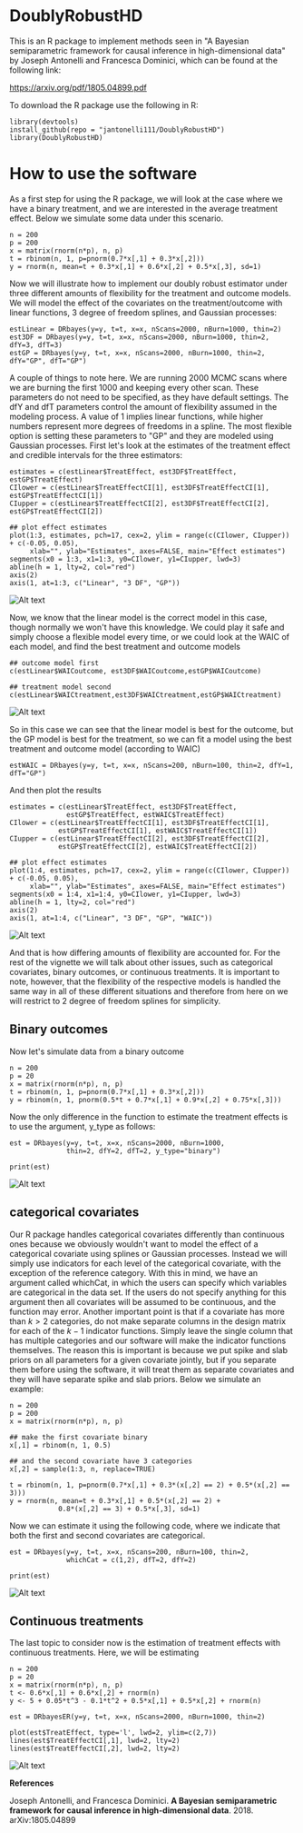 # DoublyRobustHD
This is an R package to implement methods seen in "A Bayesian semiparametric framework for causal inference in high-dimensional data" by Joseph Antonelli and Francesca Dominici, which can be found at the following link:

https://arxiv.org/pdf/1805.04899.pdf

To download the R package use the following in R:


```
library(devtools)
install_github(repo = "jantonelli111/DoublyRobustHD")
library(DoublyRobustHD)
```

# How to use the software

As a first step for using the R package, we will look at the case where we have a binary treatment, and we are interested in the average treatment effect. Below we simulate some data under this scenario.

```{r, eval=FALSE}
n = 200
p = 200
x = matrix(rnorm(n*p), n, p)
t = rbinom(n, 1, p=pnorm(0.7*x[,1] + 0.3*x[,2]))
y = rnorm(n, mean=t + 0.3*x[,1] + 0.6*x[,2] + 0.5*x[,3], sd=1)
```

Now we will illustrate how to implement our doubly robust estimator under three different amounts of flexibility for the treatment and outcome models. We will model the effect of the covariates on the treatment/outcome with linear functions, 3 degree of freedom splines, and Gaussian processes:

```{r, eval=FALSE}
estLinear = DRbayes(y=y, t=t, x=x, nScans=2000, nBurn=1000, thin=2)
est3DF = DRbayes(y=y, t=t, x=x, nScans=2000, nBurn=1000, thin=2, dfY=3, dfT=3)
estGP = DRbayes(y=y, t=t, x=x, nScans=2000, nBurn=1000, thin=2, dfY="GP", dfT="GP")
```

A couple of things to note here. We are running 2000 MCMC scans where we are burning the first 1000 and keeping every other scan. These parameters do not need to be specified, as they have default settings. The dfY and dfT parameters control the amount of flexibility assumed in the modeling process. A value of 1 implies linear functions, while higher numbers represent more degrees of freedoms in a spline. The most flexible option is setting these parameters to "GP" and they are modeled using Gaussian processes. First let's look at the estimates of the treatment effect and credible intervals for the three estimators:

```{r, eval=FALSE}
estimates = c(estLinear$TreatEffect, est3DF$TreatEffect, estGP$TreatEffect)
CIlower = c(estLinear$TreatEffectCI[1], est3DF$TreatEffectCI[1], estGP$TreatEffectCI[1])
CIupper = c(estLinear$TreatEffectCI[2], est3DF$TreatEffectCI[2], estGP$TreatEffectCI[2])

## plot effect estimates
plot(1:3, estimates, pch=17, cex=2, ylim = range(c(CIlower, CIupper)) + c(-0.05, 0.05),
     xlab="", ylab="Estimates", axes=FALSE, main="Effect estimates")
segments(x0 = 1:3, x1=1:3, y0=CIlower, y1=CIupper, lwd=3)
abline(h = 1, lty=2, col="red")
axis(2)
axis(1, at=1:3, c("Linear", "3 DF", "GP"))
```

![Alt text](images/Plot1.png)

Now, we know that the linear model is the correct model in this case, though normally we won't have this knowledge. We could play it safe and simply choose a flexible model every time, or we could look at the WAIC of each model, and find the best treatment and outcome models

```{r, eval=FALSE}
## outcome model first
c(estLinear$WAICoutcome, est3DF$WAICoutcome,estGP$WAICoutcome)

## treatment model second
c(estLinear$WAICtreatment,est3DF$WAICtreatment,estGP$WAICtreatment)
```

![Alt text](images/Plot2.png)

So in this case we can see that the linear model is best for the outcome, but the GP model is best for the treatment, so we can fit a model using the best treatment and outcome model (according to WAIC)

```{r, eval=FALSE}
estWAIC = DRbayes(y=y, t=t, x=x, nScans=200, nBurn=100, thin=2, dfY=1, dfT="GP")
```

And then plot the results

```{r, eval=FALSE}
estimates = c(estLinear$TreatEffect, est3DF$TreatEffect, 
              estGP$TreatEffect, estWAIC$TreatEffect)
CIlower = c(estLinear$TreatEffectCI[1], est3DF$TreatEffectCI[1], 
            estGP$TreatEffectCI[1], estWAIC$TreatEffectCI[1])
CIupper = c(estLinear$TreatEffectCI[2], est3DF$TreatEffectCI[2], 
            estGP$TreatEffectCI[2], estWAIC$TreatEffectCI[2])

## plot effect estimates
plot(1:4, estimates, pch=17, cex=2, ylim = range(c(CIlower, CIupper)) + c(-0.05, 0.05),
     xlab="", ylab="Estimates", axes=FALSE, main="Effect estimates")
segments(x0 = 1:4, x1=1:4, y0=CIlower, y1=CIupper, lwd=3)
abline(h = 1, lty=2, col="red")
axis(2)
axis(1, at=1:4, c("Linear", "3 DF", "GP", "WAIC"))
```

![Alt text](images/Plot3.png)

And that is how differing amounts of flexibility are accounted for. For the rest of the vignette we will talk about other issues, such as categorical covariates, binary outcomes, or continuous treatments. It is important to note, however, that the flexibility of the respective models is handled the same way in all of these different situations and therefore from here on we will restrict to 2 degree of freedom splines for simplicity.

## Binary outcomes

Now let's simulate data from a binary outcome

```{r, eval=FALSE}
n = 200
p = 20
x = matrix(rnorm(n*p), n, p)
t = rbinom(n, 1, p=pnorm(0.7*x[,1] + 0.3*x[,2]))
y = rbinom(n, 1, pnorm(0.5*t + 0.7*x[,1] + 0.9*x[,2] + 0.75*x[,3]))
```

Now the only difference in the function to estimate the treatment effects is to use the argument, y_type as follows:

```{r, eval=FALSE}
est = DRbayes(y=y, t=t, x=x, nScans=2000, nBurn=1000, 
              thin=2, dfY=2, dfT=2, y_type="binary")

print(est)
```

![Alt text](images/Plot4.png)

## categorical covariates

Our R package handles categorical covariates differently than continuous ones because we obviously wouldn't want to model the effect of a categorical covariate using splines or Gaussian processes. Instead we will simply use indicators for each level of the categorical covariate, with the exception of the reference category. With this in mind, we have an argument called whichCat, in which the users can specify which variables are categorical in the data set. If the users do not specify anything for this argument then all covariates will be assumed to be continuous, and the function may error. Another important point is that if a covariate has more than $k > 2$ categories, do not make separate columns in the design matrix for each of the $k-1$ indicator functions. Simply leave the single column that has multiple categories and our software will make the indicator functions themselves. The reason this is important is because we put spike and slab priors on all parameters for a given covariate jointly, but if you separate them before using the software, it will treat them as separate covariates and they will have separate spike and slab priors. Below we simulate an example:

```{r, eval=FALSE}
n = 200
p = 200
x = matrix(rnorm(n*p), n, p)

## make the first covariate binary
x[,1] = rbinom(n, 1, 0.5)

## and the second covariate have 3 categories
x[,2] = sample(1:3, n, replace=TRUE)

t = rbinom(n, 1, p=pnorm(0.7*x[,1] + 0.3*(x[,2] == 2) + 0.5*(x[,2] == 3)))
y = rnorm(n, mean=t + 0.3*x[,1] + 0.5*(x[,2] == 2) + 
            0.8*(x[,2] == 3) + 0.5*x[,3], sd=1)

```

Now we can estimate it using the following code, where we indicate that both the first and second covariates are categorical.

```{r, eval=FALSE}
est = DRbayes(y=y, t=t, x=x, nScans=200, nBurn=100, thin=2, 
              whichCat = c(1,2), dfT=2, dfY=2)
              
print(est)
```

![Alt text](images/Plot5.png)

## Continuous treatments

The last topic to consider now is the estimation of treatment effects with continuous treatments. Here, we will be estimating 

```{r, eval=FALSE}
n = 200
p = 20
x = matrix(rnorm(n*p), n, p)
t <- 0.6*x[,1] + 0.6*x[,2] + rnorm(n)
y <- 5 + 0.05*t^3 - 0.1*t^2 + 0.5*x[,1] + 0.5*x[,2] + rnorm(n)

est = DRbayesER(y=y, t=t, x=x, nScans=2000, nBurn=1000, thin=2)

plot(est$TreatEffect, type='l', lwd=2, ylim=c(2,7))
lines(est$TreatEffectCI[,1], lwd=2, lty=2)
lines(est$TreatEffectCI[,2], lwd=2, lty=2)
```

![Alt text](images/Plot6.png)

**References**

Joseph Antonelli, and Francesca Dominici. **A Bayesian semiparametric framework for causal inference in high-dimensional data**. 2018. arXiv:1805.04899


